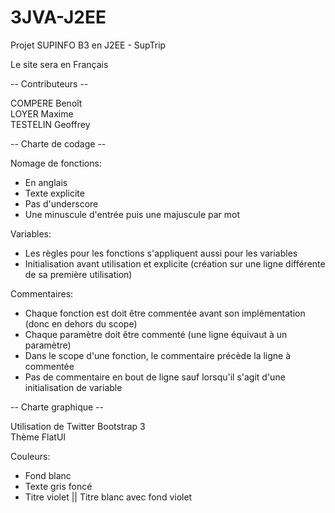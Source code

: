 # 3JVA-J2EE
Projet SUPINFO B3 en J2EE - SupTrip

Le site sera en Français

-- Contributeurs --

COMPERE Benoît  
LOYER Maxime  
TESTELIN Geoffrey  

-- Charte de codage --

Nomage de fonctions:
  - En anglais  
  - Texte explicite  
  - Pas d'underscore  
  - Une minuscule d'entrée puis une majuscule par mot  

Variables:
  - Les règles pour les fonctions s'appliquent aussi pour les variables  
  - Initialisation avant utilisation et explicite (création sur une ligne différente de sa première utilisation)  
  
Commentaires:
  - Chaque fonction est doit être commentée avant son implémentation (donc en dehors du scope)  
  - Chaque paramètre doit être commenté (une ligne équivaut à un paramètre)  
  - Dans le scope d'une fonction, le commentaire précède la ligne à commentée  
  - Pas de commentaire en bout de ligne sauf lorsqu'il s'agit d'une initialisation de variable  

-- Charte graphique --  

Utilisation de Twitter Bootstrap 3  
Thème FlatUI  

Couleurs:
  - Fond blanc  
  - Texte gris foncé  
  - Titre violet || Titre blanc avec fond violet  
